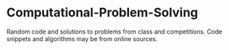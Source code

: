 # Computational-Problem-Solving
Random code and solutions to problems  from class and competitions.
Code snippets and algorithms may be from online sources.
